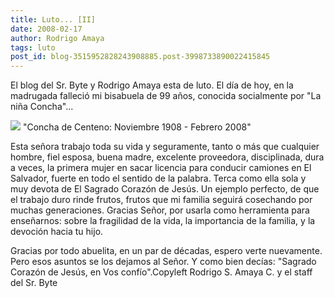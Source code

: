 ```yaml
---
title: Luto... [II]
date: 2008-02-17
author: Rodrigo Amaya
tags: luto
post_id: blog-3515952828243908885.post-3998733890022415845
---
```


El blog del Sr. Byte y Rodrigo Amaya esta de luto. El día de hoy, en la madrugada falleció mi bisabuela de 99 años, conocida socialmente por "La niña Concha"...

[![](http://bp1.blogger.com/_ayvorITawE4/R7g_crTZHeI/AAAAAAAAAjw/gd_RJ5f9z44/s400/abuelita-concha.jpg)](http://bp1.blogger.com/_ayvorITawE4/R7g_crTZHeI/AAAAAAAAAjw/gd_RJ5f9z44/s1600-h/abuelita-concha.jpg)
"Concha de Centeno:
Noviembre 1908 - Febrero 2008"

Esta señora trabajo toda su vida y seguramente, tanto o más que cualquier hombre, fiel esposa, buena madre, excelente proveedora, disciplinada, dura a veces, la primera mujer en sacar licencia para conducir camiones en El Salvador, fuerte en todo el sentido de la palabra. Terca como ella sola y muy devota de El Sagrado Corazón de Jesús. Un ejemplo perfecto, de que el trabajo duro rinde frutos, frutos que mi familia seguirá cosechando por muchas generaciones. Gracias Señor, por usarla como herramienta para enseñarnos: sobre la fragilidad de la vida, la importancia de la familia, y la devoción hacia tu hijo.

Gracias por todo abuelita, en un par de décadas, espero verte nuevamente. Pero esos asuntos se los dejamos al Señor. Y como bien decías: "Sagrado Corazón de Jesús, en Vos confío".Copyleft Rodrigo S. Amaya C. y el staff del Sr. Byte